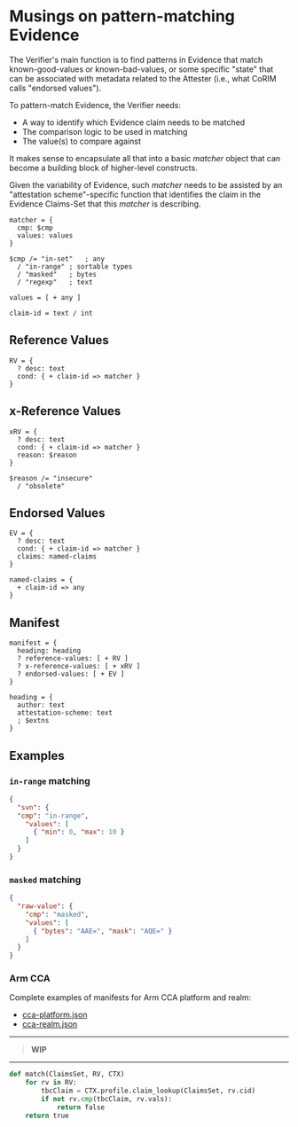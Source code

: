 # Musings on pattern-matching Evidence

The Verifier's main function is to find patterns in Evidence that match known-good-values or known-bad-values, or some specific "state" that can be associated with metadata related to the Attester (i.e., what CoRIM calls "endorsed values").

To pattern-match Evidence, the Verifier needs:

* A way to identify which Evidence claim needs to be matched
* The comparison logic to be used in matching
* The value(s) to compare against

It makes sense to encapsulate all that into a basic _matcher_ object that can become a building block of higher-level constructs.

Given the variability of Evidence, such _matcher_ needs to be assisted by an "attestation scheme"-specific function that identifies the claim in the Evidence Claims-Set that this _matcher_ is describing.

```cddl
matcher = {
  cmp: $cmp
  values: values
}

$cmp /= "in-set"   ; any
  / "in-range" ; sortable types
  / "masked"   ; bytes
  / "regexp"   ; text

values = [ + any ]

claim-id = text / int
```

## Reference Values

```cddl
RV = { 
  ? desc: text
  cond: { + claim-id => matcher }
}
```

## x-Reference Values

```cddl
xRV = {
  ? desc: text
  cond: { + claim-id => matcher }
  reason: $reason
}

$reason /= "insecure"
  / "obsolete"
```

## Endorsed Values

```cddl
EV = {
  ? desc: text
  cond: { + claim-id => matcher }
  claims: named-claims
}

named-claims = {
  + claim-id => any
}
```

## Manifest

```cddl
manifest = {
  heading: heading
  ? reference-values: [ + RV ]
  ? x-reference-values: [ + xRV ]
  ? endorsed-values: [ + EV ]
}

heading = {
  author: text
  attestation-scheme: text
  ; $extns
}
```

## Examples

### `in-range` matching

```json
{
  "svn": {
  "cmp": "in-range",
    "values": [
      { "min": 0, "max": 10 }
    ]
  }
}
```

### `masked` matching

```json
{
  "raw-value": {
    "cmp": "masked",
    "values": [
      { "bytes": "AAE=", "mask": "AQE=" }
    ]
  }
}
```

### Arm CCA

Complete examples of manifests for Arm CCA platform and realm:

* [cca-platform.json](cca-platform.json)
* [cca-realm.json](cca-realm.json)

---
> **WIP**
---


```python
def match(ClaimsSet, RV, CTX)
    for rv in RV:
        tbcClaim = CTX.profile.claim_lookup(ClaimsSet, rv.cid)
        if not rv.cmp(tbcClaim, rv.vals):
            return false
    return true
```